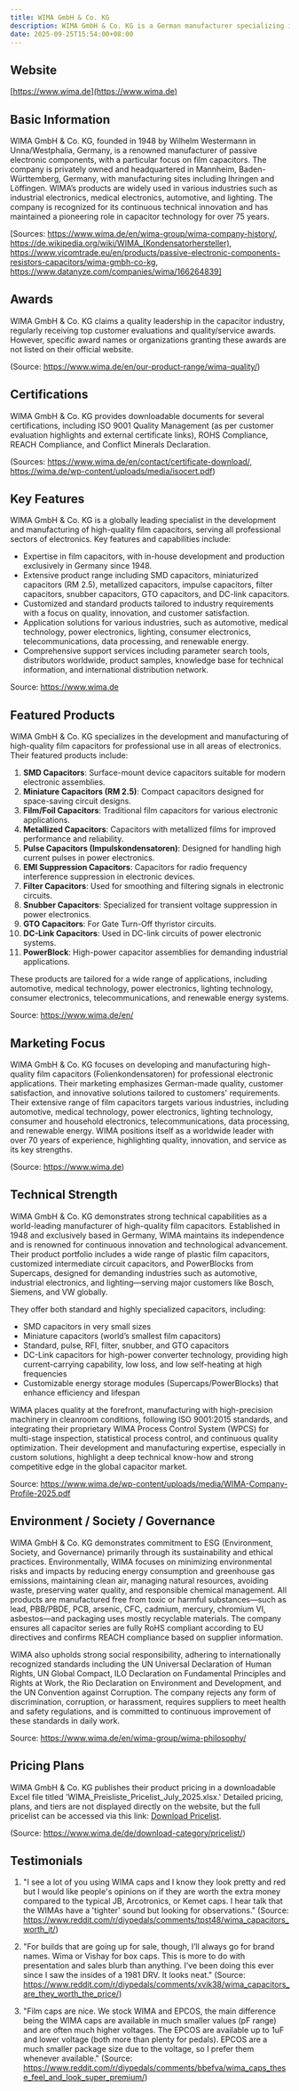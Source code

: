 ```yaml
---
title: WIMA GmbH & Co. KG
description: WIMA GmbH & Co. KG is a German manufacturer specializing in film capacitors and other passive electronic components, serving industrial, automotive, medical, and lighting sectors since 1948.
date: 2025-09-25T15:54:00+08:00
---
```


## Website

[https://www.wima.de](https://www.wima.de)

## Basic Information

WIMA GmbH & Co. KG, founded in 1948 by Wilhelm Westermann in Unna/Westphalia, Germany, is a renowned manufacturer of passive electronic components, with a particular focus on film capacitors. The company is privately owned and headquartered in Mannheim, Baden-Württemberg, Germany, with manufacturing sites including Ihringen and Löffingen. WIMA’s products are widely used in various industries such as industrial electronics, medical electronics, automotive, and lighting. The company is recognized for its continuous technical innovation and has maintained a pioneering role in capacitor technology for over 75 years.

[Sources: https://www.wima.de/en/wima-group/wima-company-history/, https://de.wikipedia.org/wiki/WIMA_(Kondensatorhersteller), https://www.vicomtrade.eu/en/products/passive-electronic-components-resistors-capacitors/wima-gmbh-co-kg, https://www.datanyze.com/companies/wima/166264839]

## Awards

WIMA GmbH & Co. KG claims a quality leadership in the capacitor industry, regularly receiving top customer evaluations and quality/service awards. However, specific award names or organizations granting these awards are not listed on their official website.

(Source: https://www.wima.de/en/our-product-range/wima-quality/)

## Certifications

WIMA GmbH & Co. KG provides downloadable documents for several certifications, including ISO 9001 Quality Management (as per customer evaluation highlights and external certificate links), ROHS Compliance, REACH Compliance, and Conflict Minerals Declaration.

(Sources: https://www.wima.de/en/contact/certificate-download/, https://wima.de/wp-content/uploads/media/isocert.pdf)

## Key Features

WIMA GmbH & Co. KG is a globally leading specialist in the development and manufacturing of high-quality film capacitors, serving all professional sectors of electronics. Key features and capabilities include:

- Expertise in film capacitors, with in-house development and production exclusively in Germany since 1948.
- Extensive product range including SMD capacitors, miniaturized capacitors (RM 2.5), metallized capacitors, impulse capacitors, filter capacitors, snubber capacitors, GTO capacitors, and DC-link capacitors.
- Customized and standard products tailored to industry requirements with a focus on quality, innovation, and customer satisfaction.
- Application solutions for various industries, such as automotive, medical technology, power electronics, lighting, consumer electronics, telecommunications, data processing, and renewable energy.
- Comprehensive support services including parameter search tools, distributors worldwide, product samples, knowledge base for technical information, and international distribution network.

Source: https://www.wima.de

## Featured Products

WIMA GmbH & Co. KG specializes in the development and manufacturing of high-quality film capacitors for professional use in all areas of electronics. Their featured products include:

1. **SMD Capacitors**: Surface-mount device capacitors suitable for modern electronic assemblies.
2. **Miniature Capacitors (RM 2.5)**: Compact capacitors designed for space-saving circuit designs.
3. **Film/Foil Capacitors**: Traditional film capacitors for various electronic applications.
4. **Metallized Capacitors**: Capacitors with metallized films for improved performance and reliability.
5. **Pulse Capacitors (Impulskondensatoren)**: Designed for handling high current pulses in power electronics.
6. **EMI Suppression Capacitors**: Capacitors for radio frequency interference suppression in electronic devices.
7. **Filter Capacitors**: Used for smoothing and filtering signals in electronic circuits.
8. **Snubber Capacitors**: Specialized for transient voltage suppression in power electronics.
9. **GTO Capacitors**: For Gate Turn-Off thyristor circuits.
10. **DC-Link Capacitors**: Used in DC-link circuits of power electronic systems.
11. **PowerBlock**: High-power capacitor assemblies for demanding industrial applications.

These products are tailored for a wide range of applications, including automotive, medical technology, power electronics, lighting technology, consumer electronics, telecommunications, and renewable energy systems.

Source: https://www.wima.de/en/

## Marketing Focus

WIMA GmbH & Co. KG focuses on developing and manufacturing high-quality film capacitors (Folienkondensatoren) for professional electronic applications. Their marketing emphasizes German-made quality, customer satisfaction, and innovative solutions tailored to customers' requirements. Their extensive range of film capacitors targets various industries, including automotive, medical technology, power electronics, lighting technology, consumer and household electronics, telecommunications, data processing, and renewable energy. WIMA positions itself as a worldwide leader with over 70 years of experience, highlighting quality, innovation, and service as its key strengths.

(Source: https://www.wima.de)

## Technical Strength

WIMA GmbH & Co. KG demonstrates strong technical capabilities as a world-leading manufacturer of high-quality film capacitors. Established in 1948 and exclusively based in Germany, WIMA maintains its independence and is renowned for continuous innovation and technological advancement. Their product portfolio includes a wide range of plastic film capacitors, customized intermediate circuit capacitors, and PowerBlocks from Supercaps, designed for demanding industries such as automotive, industrial electronics, and lighting—serving major customers like Bosch, Siemens, and VW globally.

They offer both standard and highly specialized capacitors, including:

- SMD capacitors in very small sizes
- Miniature capacitors (world’s smallest film capacitors)
- Standard, pulse, RFI, filter, snubber, and GTO capacitors
- DC-Link capacitors for high-power converter technology, providing high current-carrying capability, low loss, and low self-heating at high frequencies
- Customizable energy storage modules (Supercaps/PowerBlocks) that enhance efficiency and lifespan

WIMA places quality at the forefront, manufacturing with high-precision machinery in cleanroom conditions, following ISO 9001:2015 standards, and integrating their proprietary WIMA Process Control System (WPCS) for multi-stage inspection, statistical process control, and continuous quality optimization. Their development and manufacturing expertise, especially in custom solutions, highlight a deep technical know-how and strong competitive edge in the global capacitor market.

Source: https://www.wima.de/wp-content/uploads/media/WIMA-Company-Profile-2025.pdf

## Environment / Society / Governance

WIMA GmbH & Co. KG demonstrates commitment to ESG (Environment, Society, and Governance) primarily through its sustainability and ethical practices. Environmentally, WIMA focuses on minimizing environmental risks and impacts by reducing energy consumption and greenhouse gas emissions, maintaining clean air, managing natural resources, avoiding waste, preserving water quality, and responsible chemical management. All products are manufactured free from toxic or harmful substances—such as lead, PBB/PBDE, PCB, arsenic, CFC, cadmium, mercury, chromium VI, asbestos—and packaging uses mostly recyclable materials. The company ensures all capacitor series are fully RoHS compliant according to EU directives and confirms REACH compliance based on supplier information.

WIMA also upholds strong social responsibility, adhering to internationally recognized standards including the UN Universal Declaration of Human Rights, UN Global Compact, ILO Declaration on Fundamental Principles and Rights at Work, the Rio Declaration on Environment and Development, and the UN Convention against Corruption. The company rejects any form of discrimination, corruption, or harassment, requires suppliers to meet health and safety regulations, and is committed to continuous improvement of these standards in daily work.

Source: https://www.wima.de/en/wima-group/wima-philosophy/

## Pricing Plans

WIMA GmbH & Co. KG publishes their product pricing in a downloadable Excel file titled 'WIMA_Preisliste_Pricelist_July_2025.xlsx.' Detailed pricing, plans, and tiers are not displayed directly on the website, but the full pricelist can be accessed via this link: [Download Pricelist](https://www.wima.de/de/download/wima_preisliste_pricelist_july_2025-xlsx/).

(Source: https://www.wima.de/de/download-category/pricelist/)

## Testimonials

1. "I see a lot of you using WIMA caps and I know they look pretty and red but I would like people's opinions on if they are worth the extra money compared to the typical JB, Arcotronics, or Kemet caps. I hear talk that the WIMAs have a 'tighter' sound but looking for observations."
   (Source: https://www.reddit.com/r/diypedals/comments/tpst48/wima_capacitors_worth_it/)

2. "For builds that are going up for sale, though, I’ll always go for brand names. Wima or Vishay for box caps. This is more to do with presentation and sales blurb than anything. I’ve been doing this ever since I saw the insides of a 1981 DRV. It looks neat."
   (Source: https://www.reddit.com/r/diypedals/comments/xvik38/wima_capacitors_are_they_worth_the_price/)

3. "Film caps are nice. We stock WIMA and EPCOS, the main difference being the WIMA caps are available in much smaller values (pF range) and are often much higher voltages. The EPCOS are available up to 1uF and lower voltage (both more than plenty for pedals). EPCOS are a much smaller package size due to the voltage, so I prefer them whenever available."
   (Source: https://www.reddit.com/r/diypedals/comments/bbefva/wima_caps_these_feel_and_look_super_premium/)